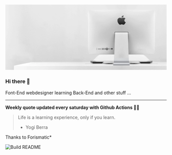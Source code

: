 ![header](https://raw.githubusercontent.com/ThomasTSWD/ThomasTSWD/master/img/edit_moddedfull.webp)

### Hi there 👋

Font-End webdesigner learning Back-End and other stuff ...

-----

**Weekly quote updated every saturday with Github Actions 💁‍♂️**


<!-- START_JOKE_SECTION -->
> Life is a learning experience, only if you learn.  
> 
> - Yogi Berra
<!-- END_JOKE_SECTION -->


Thanks to Forismatic*



![Build README](https://github.com/ThomasTSWD/ThomasTSWD/workflows/Build%20README/badge.svg)


